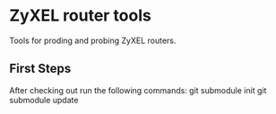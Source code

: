 # ZyXEL router tools

Tools for proding and probing ZyXEL routers.

## First Steps

After checking out run the following commands:
  git submodule init
  git submodule update

